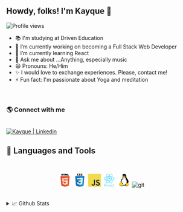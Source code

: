 ## Howdy, folks! I'm Kayque :wave:

<p align="left"> 
  <img src="https://komarev.com/ghpvc/?username=tieskay&color=blue" alt="Profile views">
</p>

- :books: I'm studying at Driven Education
- 🔭 I’m currently working on becoming a Full Stack Web Developer
- 🌱 I’m currently learning React
- :speech_balloon: Ask me about ...Anything, especially music
- 😄 Pronouns: He/Him
- :sparkles: I would love to exchange experiences. Please, contact me!
- ⚡ Fun fact: I'm passionate about Yoga and meditation

<br/>

### :earth_americas: Connect with me 

<br/>
<a href="https://www.linkedin.com/in/kayque-coelho-5aa777229/"><img src="https://img.shields.io/badge/LinkedIn-0077B5?style=for-the-badge&logo=linkedin&logoColor=white" alt="Kayque | Linkedin"/></a>


## :wrench: Languages and Tools

<br/>
<p align="center"> 
<img src="https://raw.githubusercontent.com/devicons/devicon/master/icons/html5/html5-original-wordmark.svg" alt="html5" width="35px" height="35px"/>
<img src="https://raw.githubusercontent.com/devicons/devicon/master/icons/css3/css3-original-wordmark.svg" alt="css3" width="35px" height="35px"/>
<img src="https://raw.githubusercontent.com/devicons/devicon/master/icons/javascript/javascript-original.svg" alt="JavaScript"  width="35px" height="35px"/>
<img src="https://raw.githubusercontent.com/devicons/devicon/master/icons/react/react-original-wordmark.svg" alt="react" width="35px" height="35px"/> 
<img src="https://raw.githubusercontent.com/devicons/devicon/master/icons/linux/linux-original.svg" alt="linux" width="35px" height="35px"/> 
<img src="https://www.vectorlogo.zone/logos/git-scm/git-scm-icon.svg" alt="git" width="35px" height="35px"/>
</p>

<br/>

<details closed>
<summary>📈 Github Stats</summary>
<br/>
<p>&nbsp;<img align="center" height="203em" src="https://github-readme-stats.vercel.app/api?username=tieskay&show_icons=true&locale=en" alt="tieskay" />
<img align="center" height="203em" alt="Top Languages" src="https://github-readme-stats.vercel.app/api/top-langs/?username=tieskay" /></p>
<br/>
</details>
